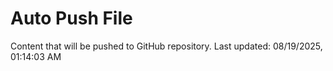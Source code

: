 # Auto Push File

Content that will be pushed to GitHub repository.
Last updated: 08/19/2025, 01:14:03 AM